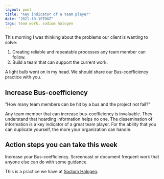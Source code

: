 ```yaml
---
layout: post
title: "Key indicator of a team player"
date: "2021-10-19T08Z"
tags: team work, sodium halogen
---
```


This morning I was thinking about the problems our client is wanting to solve:

1. Creating reliable and repeatable processes any team member can follow.
2. Build a team that can support the current work.

A light bulb went on in my head. We should share our Bus-coefficiency practice with you.

## Increase Bus-coefficiency

"How many team members can be hit by a bus and the project not fail?"

Any team member that can increase bus-coefficiency is invaluable. They understand that hoarding information helps no one. The dissemination of information is a key indicator of a great team player. For the ability that you can duplicate yourself, the more your organization can handle.

## Action steps you can take this week

Increase your Bus-coefficiency. Screencast or document frequent work that anyone else can do with some guidance.


This is a practice we have at [Sodium Halogen](https://sodiumhalogen.com?ref=csio).